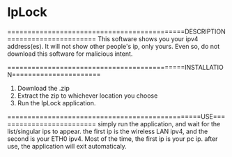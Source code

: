 # IpLock

============================================DESCRIPTION======================
This software shows you your ipv4 address(es).
It will not show other people's ip, only yours. Even so, do not download this software for malicious intent.

============================================INSTALLATION======================
1. Download the .zip
2. Extract the zip to whichever location you choose
3. Run the IpLock application.

================================================USE=========================
simply run the application, and wait for the list/singular ips to appear.
the first ip is the wireless LAN ipv4, and the second is your ETH0 ipv4.
Most of the time, the first ip is your pc ip.
after use, the application will exit automaticaly.
